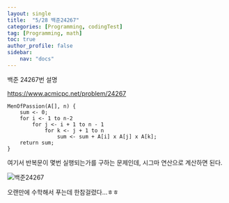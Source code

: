 ```yaml
---
layout: single
title:  "5/28 백준24267"
categories: [Programming, codingTest]
tag: [Programming, math]
toc: true
author_profile: false
sidebar:
    nav: "docs"
---
```


백준 24267번  설명

https://www.acmicpc.net/problem/24267

```
MenOfPassion(A[], n) {
	sum <- 0;
	for i <- 1 to n-2
		for j <- i + 1 to n - 1
			for k <- j + 1 to n
				sum <- sum + A[i] x A[j] x A[k];
	return sum;
}
```

여기서 반복문이 몇번 실행되는가를 구하는 문제인데, 시그마 연산으로 계산하면 된다.

![백준24267](/images/2023-06-17-5월28일/백준24267.jpg)

오랜만에 수학해서 푸는데 한참걸렸다...ㅎㅎ